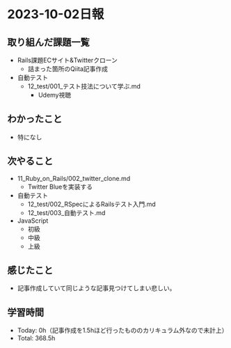 # 2023-10-02日報

## 取り組んだ課題一覧
* Rails課題ECサイト&Twitterクローン
  * 詰まった箇所のQiita記事作成
* 自動テスト
  * 12_test/001_テスト技法について学ぶ.md
    * Udemy視聴

## わかったこと
* 特になし

## 次やること
* 11_Ruby_on_Rails/002_twitter_clone.md
  * Twitter Blueを実装する
* 自動テスト
  * 12_test/002_RSpecによるRailsテスト入門.md
  * 12_test/003_自動テスト.md
* JavaScript
  * 初級
  * 中級
  * 上級

## 感じたこと
* 記事作成していて同じような記事見つけてしまい悲しい。

## 学習時間
* Today: 0h（記事作成を1.5hほど行ったもののカリキュラム外なので未計上）
* Total: 368.5h